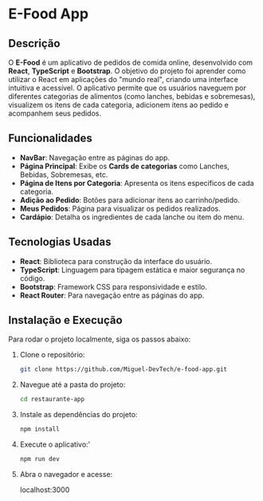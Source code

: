 # E-Food App

## Descrição

O **E-Food** é um aplicativo de pedidos de comida online, desenvolvido com **React**, **TypeScript** e **Bootstrap**. O objetivo do projeto foi aprender como utilizar o React em aplicações do "mundo real", criando uma interface intuitiva e acessível. O aplicativo permite que os usuários naveguem por diferentes categorias de alimentos (como lanches, bebidas e sobremesas), visualizem os itens de cada categoria, adicionem itens ao pedido e acompanhem seus pedidos.

## Funcionalidades

- **NavBar**: Navegação entre as páginas do app.
- **Página Principal**: Exibe os **Cards de categorias** como Lanches, Bebidas, Sobremesas, etc.
- **Página de Itens por Categoria**: Apresenta os itens específicos de cada categoria.
- **Adição ao Pedido**: Botões para adicionar itens ao carrinho/pedido.
- **Meus Pedidos**: Página para visualizar os pedidos realizados.
- **Cardápio**: Detalha os ingredientes de cada lanche ou item do menu.

## Tecnologias Usadas

- **React**: Biblioteca para construção da interface do usuário.
- **TypeScript**: Linguagem para tipagem estática e maior segurança no código.
- **Bootstrap**: Framework CSS para responsividade e estilo.
- **React Router**: Para navegação entre as páginas do app.

## Instalação e Execução

Para rodar o projeto localmente, siga os passos abaixo:

1. Clone o repositório:

   ```bash
   git clone https://github.com/Miguel-DevTech/e-food-app.git

2. Navegue até a pasta do projeto:

   ```bash
   cd restaurante-app
   
3. Instale as dependências do projeto:

   ```bash
   npm install

4. Execute o aplicativo:'

   ```bash
   npm run dev

5. Abra o navegador e acesse:

   localhost:3000
